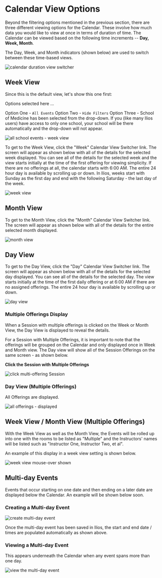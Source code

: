 # Calendar View Options

Beyond the filtering options mentioned in the previous section, there are three different viewing options for the Calendar. These involve how much data you would like to view at once in terms of duration of time. The Calendar can be viewed based on the following time increments -- **Day, Week, Month**.

The Day, Week, and Month indicators (shown below) are used to switch between these time-based views.

![calendar duration view switcher](../images/calendar_view_images/duration_switcher.png)

## Week View

Since this is the default view, let's show this one first: 

Options selected here ...

Option One - `All Events` 
Option Two - `Hide Filters` 
Option Three - School of Medicine has been selected from the drop-down. If you (like many Ilios users) have access to only one school, your school will be there automatically and the drop-down will not appear.

![all school events - week view](../images/calendar_srch_images/all_school_events_week_view.png)


To get to the Week View, click the "Week" Calendar View Switcher link. The screen will appear as shown below with all of the details for the selected week displayed. You can see all of the details for the selected week and the view starts initially at the time of the first offering for viewing simplicity. If there are no offerings at all, the calendar starts with 6:00 AM. The entire 24 hour day is available by scrolling up or down. In Ilios, weeks start with Sunday as the first day and end with the following Saturday - the last day of the week.

![week view](../images/calendar_view_images/week_view.png)

## Month View

To get to the Month View, click the "Month" Calendar View Switcher link. The screen will appear as shown below with all of the details for the entire selected month displayed.

![month view](../images/calendar_view_images/month_view.png)

## Day View

To get to the Day View, click the "Day" Calendar View Switcher link. The screen will appear as shown below with all of the details for the selected day displayed. You can see all of the details for the selected day. The view starts initially at the time of the first daily offering or at 6:00 AM if there are no assigned offerings. The entire 24 hour day is available by scrolling up or down.

![day view](../images/calendar_view_images/day_view.png)

### Multiple Offerings Display

When a Session with multiple offerings is clicked on the Week or Month View, the Day View is displayed to reveal the details.

For a Session with Multiple Offerings, it is important to note that the offerings will be grouped on the Calendar and only displayed once in Week and Month view. The Day view will show all of the Session Offerings on the same screen - as shown below.

**Click the Session with Multiple Offerings**

![click multi-offering Session](../images/calendar_view_images/week_view_multiple.png)

### Day View (Multiple Offerings)

All Offerings are displayed.

![all offerings - displayed](../images/calendar_view_images/day_view_multiple.png)

## Week View / Month View (Multiple Offerings)

With the Week View as well as the Month View, the Events will be rolled up into one with the rooms to be listed as "Multiple" and the Instructors' names will be listed such as "Instructor One, Instructor Two, et al".

An example of this display in a week view setting is shown below.

![week view mouse-over shown](../images/calendar_view_images/week_view_mouse_over_shown.png)

## Multi-day Events

Events that occur starting on one date and then ending on a later date are displayed below the Calendar. An example will be shown below soon.

### Creating a Multi-day Event

![create multi-day event](../images/calendar_view_images/multi_day_create.png)

Once the multi-day event has been saved in Ilios, the start and end date / times are populated automatically as shown above.

### Viewing a Multi-day Event

This appears underneath the Calendar when any event spans more than one day.

![view the multi-day event](../images/calendar_view_images/multi_day_view.png)

